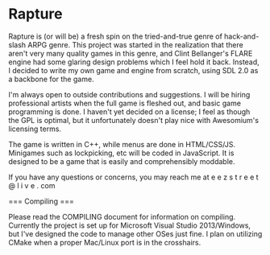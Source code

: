 Rapture
=======

Rapture is (or will be) a fresh spin on the tried-and-true genre of hack-and-slash ARPG genre. This project was started in the realization that there aren't very many quality games in this genre, and Clint Bellanger's FLARE engine had some glaring design problems which I feel hold it back. Instead, I decided to write my own game and engine from scratch, using SDL 2.0 as a backbone for the game.

I'm always open to outside contributions and suggestions. I will be hiring professional artists when the full game is fleshed out, and basic game programming is done. I haven't yet decided on a license; I feel as though the GPL is optimal, but it unfortunately doesn't play nice with Awesomium's licensing terms.

The game is written in C++, while menus are done in HTML/CSS/JS. Minigames such as lockpicking, etc will be coded in JavaScript. It is designed to be a game that is easily and comprehensibly moddable.

If you have any questions or concerns, you may reach me at  e e z s t r e e t @ l i v e . com

=== Compiling ===

Please read the COMPILING document for information on compiling. Currently the project is set up for Microsoft Visual Studio 2013/Windows, but I've designed the code to manage other OSes just fine. I plan on utilizing CMake when a proper Mac/Linux port is in the crosshairs.

